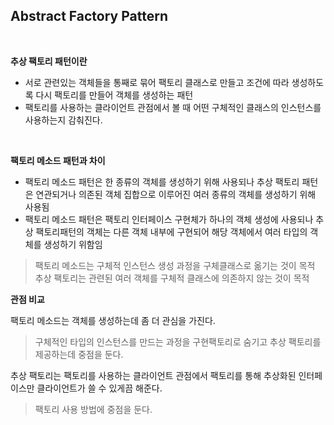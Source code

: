 ## Abstract Factory Pattern

<br>

**추상 팩토리 패턴이란**

- 서로 관련있는 객체들을 통째로 묶어 팩토리 클래스로 만들고 조건에 따라 생성하도록 다시 팩토리를 만들어 객체를 생성하는 패턴
- 팩토리를 사용하는 클라이언트 관점에서 볼 때 어떤 구체적인 클래스의 인스턴스를 사용하는지 감춰진다.

<br>

**팩토리 메소드 패턴과 차이**

- 팩토리 메소드 패턴은 한 종류의 객체를 생성하기 위해 사용되나 추상 팩토리 패턴은 연관되거나 의존된 객체 집합으로 이루어진 여러 종류의 객체를 생성하기 위해 사용됨
- 팩토리 메소드 패턴은 팩토리 인터페이스 구현체가 하나의 객체 생성에 사용되나 추상 팩토리패턴의 객체는 다른 객체 내부에 구현되어 해당 객체에서 여러 타입의 객체를 생성하기 위함임

> 팩토리 메소드는 구체적 인스턴스 생성 과정을 구체클래스로 옮기는 것이 목적
> 추상 팩토리는 관련된 여러 객체를 구체적 클래스에 의존하지 않는 것이 목적

**관점 비교**

팩토리 메소드는 객체를 생성하는데 좀 더 관심을 가진다.

> 구체적인 타입의 인스턴스를 만드는 과정을 구현팩토리로 숨기고 추상 팩토리를 제공하는데 중점을 둔다.

추상 팩토리는 팩토리를 사용하는 클라이언트 관점에서 팩토리를 통해 추상화된 인터페이스만 클라이언트가 쓸 수 있게끔 해준다.

> 팩토리 사용 방법에 중점을 둔다.

<br>




